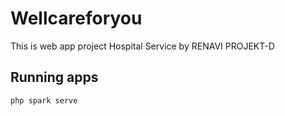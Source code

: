 # Wellcareforyou
This is web app project Hospital Service by RENAVI PROJEKT-D

## Running apps
```bash
php spark serve
